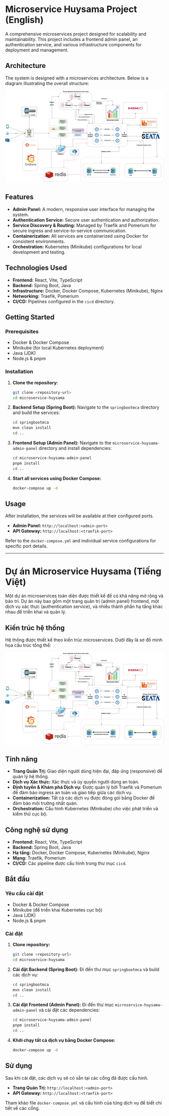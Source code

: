 # Microservice Huysama Project (English)

A comprehensive microservices project designed for scalability and maintainability. This project includes a frontend admin panel, an authentication service, and various infrastructure components for deployment and management.

## Architecture

The system is designed with a microservices architecture. Below is a diagram illustrating the overall structure:

![System Architecture](./imgs/architecture_system.png)

## Features

*   **Admin Panel:** A modern, responsive user interface for managing the system.
*   **Authentication Service:** Secure user authentication and authorization.
*   **Service Discovery & Routing:** Managed by Traefik and Pomerium for secure ingress and service-to-service communication.
*   **Containerization:** All services are containerized using Docker for consistent environments.
*   **Orchestration:** Kubernetes (Minikube) configurations for local development and testing.

## Technologies Used

*   **Frontend:** React, Vite, TypeScript
*   **Backend:** Spring Boot, Java
*   **Infrastructure:** Docker, Docker Compose, Kubernetes (Minikube), Nginx
*   **Networking:** Traefik, Pomerium
*   **CI/CD:** Pipelines configured in the `cicd` directory.

## Getting Started

### Prerequisites

*   Docker & Docker Compose
*   Minikube (for local Kubernetes deployment)
*   Java (JDK)
*   Node.js & pnpm

### Installation

1.  **Clone the repository:**
    ```bash
    git clone <repository-url>
    cd microservice-huysama
    ```

2.  **Backend Setup (Spring Boot):**
    Navigate to the `springbootmca` directory and build the services:
    ```bash
    cd springbootmca
    mvn clean install
    cd ..
    ```

3.  **Frontend Setup (Admin Panel):**
    Navigate to the `microservice-huysama-admin-panel` directory and install dependencies:
    ```bash
    cd microservice-huysama-admin-panel
    pnpm install
    cd ..
    ```

4.  **Start all services using Docker Compose:**
    ```bash
    docker-compose up -d
    ```

## Usage

After installation, the services will be available at their configured ports.
*   **Admin Panel:** `http://localhost:<admin-port>`
*   **API Gateway:** `http://localhost:<traefik-port>`

Refer to the `docker-compose.yml` and individual service configurations for specific port details.

---

# Dự án Microservice Huysama (Tiếng Việt)

Một dự án microservices toàn diện được thiết kế để có khả năng mở rộng và bảo trì. Dự án này bao gồm một trang quản trị (admin panel) frontend, một dịch vụ xác thực (authentication service), và nhiều thành phần hạ tầng khác nhau để triển khai và quản lý.

## Kiến trúc hệ thống

Hệ thống được thiết kế theo kiến trúc microservices. Dưới đây là sơ đồ minh họa cấu trúc tổng thể:

![Kiến trúc hệ thống](./imgs/architecture_system.png)

## Tính năng

*   **Trang Quản Trị:** Giao diện người dùng hiện đại, đáp ứng (responsive) để quản lý hệ thống.
*   **Dịch vụ Xác thực:** Xác thực và ủy quyền người dùng an toàn.
*   **Định tuyến & Khám phá Dịch vụ:** Được quản lý bởi Traefik và Pomerium để đảm bảo ingress an toàn và giao tiếp giữa các dịch vụ.
*   **Containerization:** Tất cả các dịch vụ được đóng gói bằng Docker để đảm bảo môi trường nhất quán.
*   **Orchestration:** Cấu hình Kubernetes (Minikube) cho việc phát triển và kiểm thử cục bộ.

## Công nghệ sử dụng

*   **Frontend:** React, Vite, TypeScript
*   **Backend:** Spring Boot, Java
*   **Hạ tầng:** Docker, Docker Compose, Kubernetes (Minikube), Nginx
*   **Mạng:** Traefik, Pomerium
*   **CI/CD:** Các pipeline được cấu hình trong thư mục `cicd`.

## Bắt đầu

### Yêu cầu cài đặt

*   Docker & Docker Compose
*   Minikube (để triển khai Kubernetes cục bộ)
*   Java (JDK)
*   Node.js & pnpm

### Cài đặt

1.  **Clone repository:**
    ```bash
    git clone <repository-url>
    cd microservice-huysama
    ```

2.  **Cài đặt Backend (Spring Boot):**
    Đi đến thư mục `springbootmca` và build các dịch vụ:
    ```bash
    cd springbootmca
    mvn clean install
    cd ..
    ```

3.  **Cài đặt Frontend (Admin Panel):**
    Đi đến thư mục `microservice-huysama-admin-panel` và cài đặt các dependencies:
    ```bash
    cd microservice-huysama-admin-panel
    pnpm install
    cd ..
    ```

4.  **Khởi chạy tất cả dịch vụ bằng Docker Compose:**
    ```bash
    docker-compose up -d
    ```

## Sử dụng

Sau khi cài đặt, các dịch vụ sẽ có sẵn tại các cổng đã được cấu hình.
*   **Trang Quản Trị:** `http://localhost:<admin-port>`
*   **API Gateway:** `http://localhost:<traefik-port>`

Tham khảo file `docker-compose.yml` và cấu hình của từng dịch vụ để biết chi tiết về các cổng.
